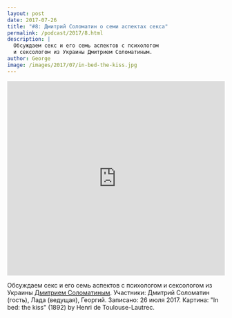 ```yaml
---
layout: post
date: 2017-07-26
title: "#8: Дмитрий Соломатин о семи аспектах секса"
permalink: /podcast/2017/8.html
description: |
  Обсуждаем секс и его семь аспектов с психологом
  и сексологом из Украины Дмитрием Соломатиным.
author: George
image: /images/2017/07/in-bed-the-kiss.jpg
---
```


<iframe width="100%" height="450" scrolling="no" frameborder="no" src="https://w.soundcloud.com/player/?url=https%3A//api.soundcloud.com/tracks/335520488&amp;auto_play=false&amp;hide_related=false&amp;show_comments=true&amp;show_user=true&amp;show_reposts=false&amp;visual=true"></iframe>

Обсуждаем секс и его семь аспектов с психологом
и сексологом из Украины [Дмитрием Соломатиным](https://www.facebook.com/solomatinde).
Участники: Дмитрий Соломатин (гость), Лада (ведущая), Георгий.
Записано: 26 июля 2017.
Картина: "In bed: the kiss" (1892) by Henri de Toulouse-Lautrec.
